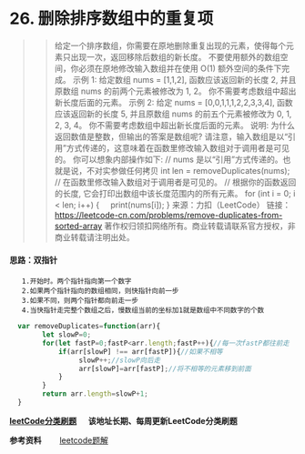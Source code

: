 # 26. 删除排序数组中的重复项
>>给定一个排序数组，你需要在原地删除重复出现的元素，使得每个元素只出现一次，返回移除后数组的新长度。
不要使用额外的数组空间，你必须在原地修改输入数组并在使用 O(1) 额外空间的条件下完成。
示例 1:
给定数组 nums = [1,1,2], 
函数应该返回新的长度 2, 并且原数组 nums 的前两个元素被修改为 1, 2。 
你不需要考虑数组中超出新长度后面的元素。
示例 2:
给定 nums = [0,0,1,1,1,2,2,3,3,4],
函数应该返回新的长度 5, 并且原数组 nums 的前五个元素被修改为 0, 1, 2, 3, 4。
你不需要考虑数组中超出新长度后面的元素。
说明:
为什么返回数值是整数，但输出的答案是数组呢?
请注意，输入数组是以“引用”方式传递的，这意味着在函数里修改输入数组对于调用者是可见的。
你可以想象内部操作如下:
// nums 是以“引用”方式传递的。也就是说，不对实参做任何拷贝
int len = removeDuplicates(nums);
// 在函数里修改输入数组对于调用者是可见的。
// 根据你的函数返回的长度, 它会打印出数组中该长度范围内的所有元素。
for (int i = 0; i < len; i++) {
    print(nums[i]);
}
来源：力扣（LeetCode）
链接：https://leetcode-cn.com/problems/remove-duplicates-from-sorted-array
著作权归领扣网络所有。商业转载请联系官方授权，非商业转载请注明出处。
 

#### 思路：双指针

       1.开始时。两个指针指向第一个数字
       2.如果两个指针指向的数组相同，则快指针向前一步
       3.如果不同，则两个指针都向前走一步
       4.当快指针走完整个数组之后，慢数组当前的坐标加1就是数组中不同数字的个数



```javascript
  var removeDuplicates=function(arr){
        let slowP=0;
        for(let fastP=0;fastP<arr.length;fastP++){//每一次fastP都往前走
            if(arr[slowP] !== arr[fastP]){//如果不相等
                 slowP++;//slowP向后走
                 arr[slowP]=arr[fastP];//将不相等的元素移到前面
            }
        }
        return arr.length=slowP+1;
  }
```


**[leetCode分类刷题](https://github.com/Longbao521/Leetcode_classify) &emsp; 该地址长期、每周更新LeetCode分类刷题**

**参考资料**
&emsp;&emsp;[leetcode题解](https://github.com/azl397985856/leetcode)